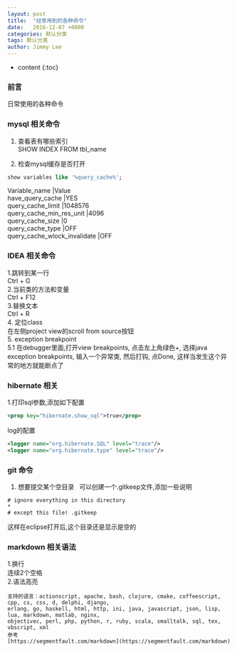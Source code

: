 ```yaml
---
layout: post
title:  "经常用到的各种命令"
date:   2016-12-07 +0800
categories: 默认分类
tags: 默认分类
author: Jimmy Lee
---
```


* content
{:toc}

### 前言
日常使用的各种命令

### mysql 相关命令 ###
1. 查看表有哪些索引  
SHOW INDEX FROM tbl_name

2. 检查mysql缓存是否打开  

```sql
show variables like '%query_cache%';
``` 

Variable_name       			|Value   
have_query_cache				|YES  
query_cache_limit				|1048576  
query_cache_min_res_unit		|4096  
query_cache_size				|0  
query_cache_type				|OFF  
query_cache_wlock_invalidate	|OFF  


### IDEA 相关命令
1.跳转到某一行  
Ctrl + G  
2.当前类的方法和变量  
Ctrl + F12  
3.替换文本  
Ctrl + R  
4. 定位class   
在左侧project view的scroll from source按钮   
5. exception breakpoint    
5.1 在debugger里面,打开view breakpoints, 点击左上角绿色+, 选择java exception breakpoints, 输入一个异常类, 然后打钩, 点Done, 这样当发生这个异常的地方就能断点了


### hibernate 相关 
1.打印sql参数,添加如下配置

```xml
<prop key="hibernate.show_sql">true</prop>  
```

log的配置

```xml
<logger name="org.hibernate.SQL" level="trace"/>
<logger name="org.hibernate.type" level="trace"/>
```

### git 命令
1. 想要提交某个空目录  
可以创建一个.gitkeep文件,添加一些说明  
```
# ignore everything in this directory  
*  
# except this file! .gitkeep
``` 

这样在eclipse打开后,这个目录还是显示是空的



### markdown 相关语法
1.换行  
连续2个空格  
2.语法高亮     
```后面加语言  
支持的语言：actionscript, apache, bash, clojure, cmake, coffeescript, cpp, cs, css, d, delphi, django, 
erlang, go, haskell, html, http, ini, java, javascript, json, lisp, lua, markdown, matlab, nginx, 
objectivec, perl, php, python, r, ruby, scala, smalltalk, sql, tex, vbscript, xml  
参考  
[https://segmentfault.com/markdown](https://segmentfault.com/markdown)
